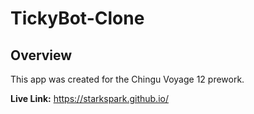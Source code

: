 # TickyBot-Clone

## Overview

This app was created for the Chingu Voyage 12 prework. 

**Live Link:** https://starkspark.github.io/
